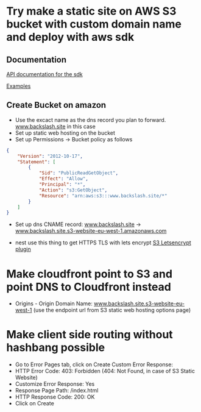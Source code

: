 # Try make a static site on AWS S3 bucket with custom domain name and deploy with aws sdk

## Documentation
[API documentation for the sdk](https://docs.aws.amazon.com/AWSJavaScriptSDK/latest/AWS.html)

[Examples](https://github.com/awsdocs/aws-doc-sdk-examples)
## Create Bucket on amazon
- Use the excact name as the dns record you plan to forward. www.backslash.site in this case
- Set up static web hosting on the bucket
- Set up Permissions -> Bucket policy as follows
````json
{
    "Version": "2012-10-17",
    "Statement": [
        {
            "Sid": "PublicReadGetObject",
            "Effect": "Allow",
            "Principal": "*",
            "Action": "s3:GetObject",
            "Resource": "arn:aws:s3:::www.backslash.site/*"
        }
    ]
}
````
- Set up dns CNAME record: www.backslash.site -> www.backslash.site.s3-website-eu-west-1.amazonaws.com

- nest use this thing to get HTTPS TLS with lets encrypt [S3 Letsencrypt plugin](https://github.com/dlapiduz/certbot-s3front)

# Make cloudfront point to S3 and point DNS to Cloudfront instead

- Origins - Origin Domain Name: www.backslash.site.s3-website-eu-west-1 (use the endpoint url from S3 static web hosting options page)

# Make client side routing without hashbang possible
- Go to Error Pages tab, click on Create Custom Error Response:
- HTTP Error Code: 403: Forbidden (404: Not Found, in case of S3 Static Website)
- Customize Error Response: Yes
- Response Page Path: /index.html
- HTTP Response Code: 200: OK
- Click on Create
